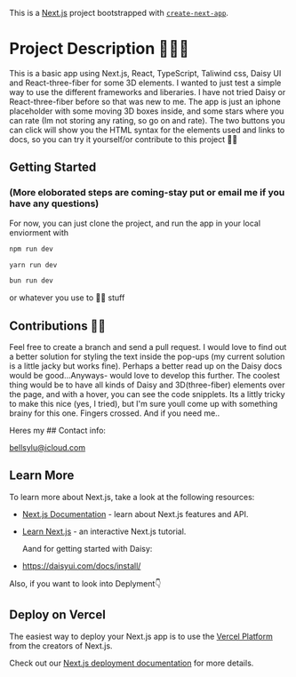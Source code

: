 This is a [Next.js](https://nextjs.org/) project bootstrapped with [`create-next-app`](https://github.com/vercel/next.js/tree/canary/packages/create-next-app).


# Project Description 👩🏽‍🔬

This is a basic app using Next.js, React, TypeScript, Taliwind css, Daisy UI and React-three-fiber for some 3D elements. 
I wanted to just test a simple way to use the different frameworks and liberaries. I have not tried Daisy or React-three-fiber before so that was new to me. 
The app is just an iphone placeholder with some moving 3D boxes inside, and some stars where you can rate (Im not storing any rating, so go on and rate).
The two buttons you can click will show you the HTML syntax for the elements used and links to docs, so you can try it yourself/or contribute to this project 🤷‍♀️

## Getting Started
### (More eloborated steps are coming-stay put or email me if you have any questions)

For now, you can just clone the project, 
and run the app in your local enviorment with 
```bash
npm run dev
```
```bash
yarn run dev
```
```bash
bun run dev
```
or whatever you use to 🏃‍♀ stuff

## Contributions 👨‍🚒
Feel free to create a branch and send a pull request. I would love to find out a better solution for styling the text inside the pop-ups (my current solution is a little jacky but works fine). Perhaps a better read up on the Daisy docs would be good...Anyways- would love to develop this further. The coolest thing would be to have all kinds of Daisy and 3D(three-fiber) elements over the page, and with a hover, you can see the code snipplets. Its a littly tricky to make this nice (yes, I tried), but I'm sure youll come up with something brainy for this one. Fingers crossed. And if you need me..

Heres my ## Contact info:

bellsylu@icloud.com



## Learn More

To learn more about Next.js, take a look at the following resources:

- [Next.js Documentation](https://nextjs.org/docs) - learn about Next.js features and API.
- [Learn Next.js](https://nextjs.org/learn) - an interactive Next.js tutorial.

  Aand for getting started with Daisy: 
- https://daisyui.com/docs/install/


Also, if you want to look into Deplyment👇

## Deploy on Vercel

The easiest way to deploy your Next.js app is to use the [Vercel Platform](https://vercel.com/new?utm_medium=default-template&filter=next.js&utm_source=create-next-app&utm_campaign=create-next-app-readme) from the creators of Next.js.

Check out our [Next.js deployment documentation](https://nextjs.org/docs/deployment) for more details.
